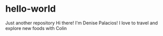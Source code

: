 # hello-world
Just another repository
Hi there! I'm Denise Palacios!
I love to travel and explore new foods with Colin
